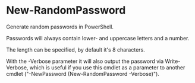 # New-RandomPassword

Generate random passwords in PowerShell.

Passwords will always contain lower- and uppercase letters and a number.

The length can be specified, by default it's 8 characters.

With the -Verbose parameter it will also output the password via Write-Verbose, which is useful if you use this cmdlet as a parameter to another cmdlet ("-NewPassword (New-RandomPassword -Verbose)").
